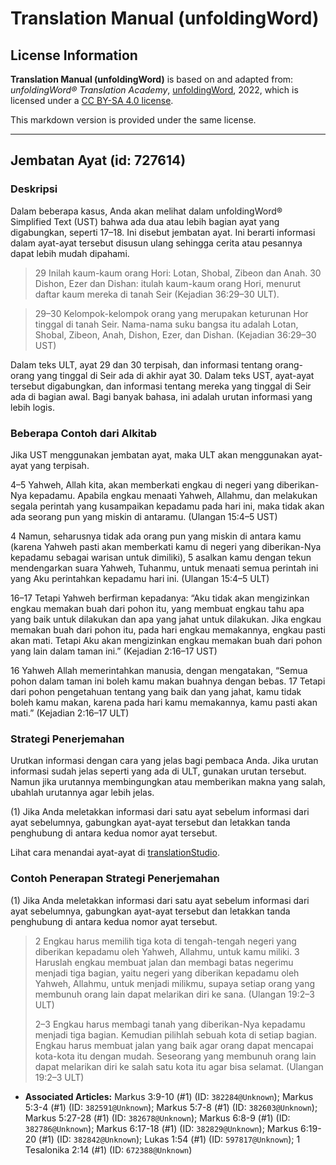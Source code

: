 # Translation Manual (unfoldingWord)

## License Information

**Translation Manual (unfoldingWord)** is based on and adapted from: _unfoldingWord® Translation Academy_, [unfoldingWord](https://unfoldingword.org/utw), 2022, which is licensed under a [CC BY-SA 4.0 license](https://creativecommons.org/licenses/by-sa/4.0/legalcode.en).

This markdown version is provided under the same license.



--------------------------------

## Jembatan Ayat (id: 727614)

### Deskripsi

Dalam beberapa kasus, Anda akan melihat dalam unfoldingWord® Simplified Text (UST) bahwa ada dua atau lebih bagian ayat yang digabungkan, seperti 17–18\. Ini disebut jembatan ayat. Ini berarti informasi dalam ayat\-ayat tersebut disusun ulang sehingga cerita atau pesannya dapat lebih mudah dipahami.

> 29 Inilah kaum\-kaum orang Hori: Lotan, Shobal, Zibeon dan Anah. 30 Dishon, Ezer dan Dishan: itulah kaum\-kaum orang Hori, menurut daftar kaum mereka di tanah Seir (Kejadian 36:29–30 ULT).

> 29–30 Kelompok\-kelompok orang yang merupakan keturunan Hor tinggal di tanah Seir. Nama\-nama suku bangsa itu adalah Lotan, Shobal, Zibeon, Anah, Dishon, Ezer, dan Dishan. (Kejadian 36:29–30 UST)

Dalam teks ULT, ayat 29 dan 30 terpisah, dan informasi tentang orang\-orang yang tinggal di Seir ada di akhir ayat 30\. Dalam teks UST, ayat\-ayat tersebut digabungkan, dan informasi tentang mereka yang tinggal di Seir ada di bagian awal. Bagi banyak bahasa, ini adalah urutan informasi yang lebih logis.

### Beberapa Contoh dari Alkitab

Jika UST menggunakan jembatan ayat, maka ULT akan menggunakan ayat\-ayat yang terpisah.

4–5 Yahweh, Allah kita, akan memberkati engkau di negeri yang diberikan\-Nya kepadamu. Apabila engkau menaati Yahweh, Allahmu, dan melakukan segala perintah yang kusampaikan kepadamu pada hari ini, maka tidak akan ada seorang pun yang miskin di antaramu. (Ulangan 15:4–5 UST)

4 Namun, seharusnya tidak ada orang pun yang miskin di antara kamu (karena Yahweh pasti akan memberkati kamu di negeri yang diberikan\-Nya kepadamu sebagai warisan untuk dimiliki), 5 asalkan kamu dengan tekun mendengarkan suara Yahweh, Tuhanmu, untuk menaati semua perintah ini yang Aku perintahkan kepadamu hari ini. (Ulangan 15:4–5 ULT)

16–17 Tetapi Yahweh berfirman kepadanya: “Aku tidak akan mengizinkan engkau memakan buah dari pohon itu, yang membuat engkau tahu apa yang baik untuk dilakukan dan apa yang jahat untuk dilakukan. Jika engkau memakan buah dari pohon itu, pada hari engkau memakannya, engkau pasti akan mati. Tetapi Aku akan mengizinkan engkau memakan buah dari pohon yang lain dalam taman ini.” (Kejadian 2:16–17 UST)

16 Yahweh Allah memerintahkan manusia, dengan mengatakan, “Semua pohon dalam taman ini boleh kamu makan buahnya dengan bebas. 17 Tetapi dari pohon pengetahuan tentang yang baik dan yang jahat, kamu tidak boleh kamu makan, karena pada hari kamu memakannya, kamu pasti akan mati.” (Kejadian 2:16–17 ULT)

### Strategi Penerjemahan

Urutkan informasi dengan cara yang jelas bagi pembaca Anda. Jika urutan informasi sudah jelas seperti yang ada di ULT, gunakan urutan tersebut. Namun jika urutannya membingungkan atau memberikan makna yang salah, ubahlah urutannya agar lebih jelas.

(1\) Jika Anda meletakkan informasi dari satu ayat sebelum informasi dari ayat sebelumnya, gabungkan ayat\-ayat tersebut dan letakkan tanda penghubung di antara kedua nomor ayat tersebut.

Lihat cara menandai ayat\-ayat di [translationStudio](https://help.door43.org/en/knowledgebase/13-translationstudio-android/docs/24-marking-verses-in-translationstudio).

### Contoh Penerapan Strategi Penerjemahan

(1\) Jika Anda meletakkan informasi dari satu ayat sebelum informasi dari ayat sebelumnya, gabungkan ayat\-ayat tersebut dan letakkan tanda penghubung di antara kedua nomor ayat tersebut.

> 2 Engkau harus memilih tiga kota di tengah\-tengah negeri yang diberikan kepadamu oleh Yahweh, Allahmu, untuk kamu miliki. 3 Haruslah engkau membuat jalan dan membagi batas negerimu menjadi tiga bagian, yaitu negeri yang diberikan kepadamu oleh Yahweh, Allahmu, untuk menjadi milikmu, supaya setiap orang yang membunuh orang lain dapat melarikan diri ke sana. (Ulangan 19:2–3 ULT)
> 
> 2–3 Engkau harus membagi tanah yang diberikan\-Nya kepadamu menjadi tiga bagian. Kemudian pilihlah sebuah kota di setiap bagian. Engkau harus membuat jalan yang baik agar orang dapat mencapai kota\-kota itu dengan mudah. Seseorang yang membunuh orang lain dapat melarikan diri ke salah satu kota itu agar bisa selamat. (Ulangan 19:2–3 ULT)

* **Associated Articles:** Markus 3:9-10 (#1) (ID: `382284@Unknown`); Markus 5:3-4 (#1) (ID: `382591@Unknown`); Markus 5:7-8 (#1) (ID: `382603@Unknown`); Markus 5:27-28 (#1) (ID: `382678@Unknown`); Markus 6:8-9 (#1) (ID: `382786@Unknown`); Markus 6:17-18 (#1) (ID: `382829@Unknown`); Markus 6:19-20 (#1) (ID: `382842@Unknown`); Lukas 1:54 (#1) (ID: `597817@Unknown`); 1 Tesalonika 2:14 (#1) (ID: `672388@Unknown`)


